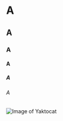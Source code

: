 # A
## A
### A
#### A
##### A
###### A

![Image of Yaktocat](https://octodex.github.com/images/yaktocat.png)
